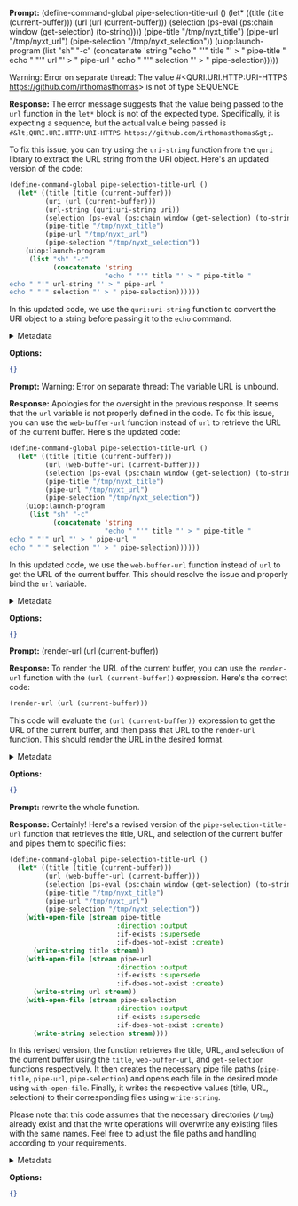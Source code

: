 **Prompt:**
(define-command-global pipe-selection-title-url ()
    (let* ((title (title (current-buffer)))
          (url (url (current-buffer)))
          (selection (ps-eval (ps:chain window (get-selection) (to-string))))
          (pipe-title "/tmp/nyxt_title")
          (pipe-url "/tmp/nyxt_url")
          (pipe-selection "/tmp/nyxt_selection"))
        (uiop:launch-program
            (list "sh" "-c"
                  (concatenate 'string
                              "echo " "'" title "' > " pipe-title "
echo " "'" url "' > " pipe-url "
echo " "'" selection "' > " pipe-selection)))))

Warning: Error on separate thread: The value
  #&lt;QURI.URI.HTTP:URI-HTTPS https://github.com/irthomasthomas&gt;
is not of type
  SEQUENCE

**Response:**
The error message suggests that the value being passed to the `url` function in the `let*` block is not of the expected type. Specifically, it is expecting a sequence, but the actual value being passed is `#&lt;QURI.URI.HTTP:URI-HTTPS https://github.com/irthomasthomas&gt;`.

To fix this issue, you can try using the `uri-string` function from the `quri` library to extract the URL string from the URI object. Here's an updated version of the code:

```lisp
(define-command-global pipe-selection-title-url ()
  (let* ((title (title (current-buffer)))
         (uri (url (current-buffer)))
         (url-string (quri:uri-string uri))
         (selection (ps-eval (ps:chain window (get-selection) (to-string))))
         (pipe-title "/tmp/nyxt_title")
         (pipe-url "/tmp/nyxt_url")
         (pipe-selection "/tmp/nyxt_selection"))
    (uiop:launch-program
     (list "sh" "-c"
           (concatenate 'string
                        "echo " "'" title "' > " pipe-title "
echo " "'" url-string "' > " pipe-url "
echo " "'" selection "' > " pipe-selection))))))
```

In this updated code, we use the `quri:uri-string` function to convert the URI object to a string before passing it to the `echo` command.

<details><summary>Metadata</summary>

- Duration: 24088 ms
- Datetime: 2023-10-24T14:23:53.453663
- Model: gpt-3.5-turbo-0613

</details>

**Options:**
```json
{}
```

**Prompt:**
Warning: Error on separate thread: The variable URL is unbound.

**Response:**
Apologies for the oversight in the previous response. It seems that the `url` variable is not properly defined in the code. To fix this issue, you can use the `web-buffer-url` function instead of `url` to retrieve the URL of the current buffer. Here's the updated code:

```lisp
(define-command-global pipe-selection-title-url ()
  (let* ((title (title (current-buffer)))
         (url (web-buffer-url (current-buffer)))
         (selection (ps-eval (ps:chain window (get-selection) (to-string))))
         (pipe-title "/tmp/nyxt_title")
         (pipe-url "/tmp/nyxt_url")
         (pipe-selection "/tmp/nyxt_selection"))
    (uiop:launch-program
     (list "sh" "-c"
           (concatenate 'string
                        "echo " "'" title "' > " pipe-title "
echo " "'" url "' > " pipe-url "
echo " "'" selection "' > " pipe-selection))))))
```

In this updated code, we use the `web-buffer-url` function instead of `url` to get the URL of the current buffer. This should resolve the issue and properly bind the `url` variable.

<details><summary>Metadata</summary>

- Duration: 20192 ms
- Datetime: 2023-10-24T14:41:00.435533
- Model: gpt-3.5-turbo-0613

</details>

**Options:**
```json
{}
```

**Prompt:**
(render-url (url (current-buffer))

**Response:**
To render the URL of the current buffer, you can use the `render-url` function with the `(url (current-buffer))` expression. Here's the correct code:

```lisp
(render-url (url (current-buffer)))
```

This code will evaluate the `(url (current-buffer))` expression to get the URL of the current buffer, and then pass that URL to the `render-url` function. This should render the URL in the desired format.

<details><summary>Metadata</summary>

- Duration: 10739 ms
- Datetime: 2023-10-24T14:42:32.450106
- Model: gpt-3.5-turbo-0613

</details>

**Options:**
```json
{}
```

**Prompt:**
rewrite the whole function.

**Response:**
Certainly! Here's a revised version of the `pipe-selection-title-url` function that retrieves the title, URL, and selection of the current buffer and pipes them to specific files:

```lisp
(define-command-global pipe-selection-title-url ()
  (let* ((title (title (current-buffer)))
         (url (web-buffer-url (current-buffer)))
         (selection (ps-eval (ps:chain window (get-selection) (to-string))))
         (pipe-title "/tmp/nyxt_title")
         (pipe-url "/tmp/nyxt_url")
         (pipe-selection "/tmp/nyxt_selection"))
    (with-open-file (stream pipe-title
                           :direction :output
                           :if-exists :supersede
                           :if-does-not-exist :create)
      (write-string title stream))
    (with-open-file (stream pipe-url
                           :direction :output
                           :if-exists :supersede
                           :if-does-not-exist :create)
      (write-string url stream))
    (with-open-file (stream pipe-selection
                           :direction :output
                           :if-exists :supersede
                           :if-does-not-exist :create)
      (write-string selection stream))))

```

In this revised version, the function retrieves the title, URL, and selection of the current buffer using the `title`, `web-buffer-url`, and `get-selection` functions respectively. It then creates the necessary pipe file paths (`pipe-title`, `pipe-url`, `pipe-selection`) and opens each file in the desired mode using `with-open-file`. Finally, it writes the respective values (title, URL, selection) to their corresponding files using `write-string`.

Please note that this code assumes that the necessary directories (`/tmp`) already exist and that the write operations will overwrite any existing files with the same names. Feel free to adjust the file paths and handling according to your requirements.

<details><summary>Metadata</summary>

- Duration: 30129 ms
- Datetime: 2023-10-24T14:43:14.856563
- Model: gpt-3.5-turbo-0613

</details>

**Options:**
```json
{}
```

